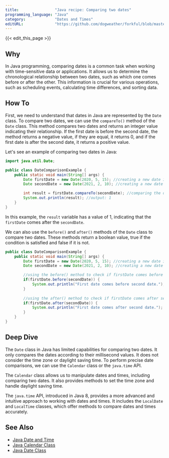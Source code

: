 ```yaml
---
title:                "Java recipe: Comparing two dates"
programming_language: "Java"
category:             "Dates and Times"
editURL:              "https://github.com/dogweather/forkful/blob/master/content/en/java/comparing-two-dates.md"
---
```


{{< edit_this_page >}}

## Why
In Java programming, comparing dates is a common task when working with time-sensitive data or applications. It allows us to determine the chronological relationship between two dates, such as which one comes before or after the other. This information is crucial for various operations, such as scheduling events, calculating time differences, and sorting data. 

## How To
First, we need to understand that dates in Java are represented by the `Date` class. To compare two dates, we can use the `compareTo()` method of the `Date` class. This method compares two dates and returns an integer value indicating their relationship. If the first date is before the second date, the method returns a negative value, if they are equal, it returns 0, and if the first date is after the second date, it returns a positive value.

Let's see an example of comparing two dates in Java:

```Java
import java.util.Date;

public class DateComparisonExample {
    public static void main(String[] args) {
        Date firstDate = new Date(2020, 5, 15); //creating a new date instance
        Date secondDate = new Date(2021, 2, 10); //creating a new date instance

        int result = firstDate.compareTo(secondDate); //comparing the dates
        System.out.println(result); //output: 1
    }
}
```

In this example, the `result` variable has a value of 1, indicating that the `firstDate` comes after the `secondDate`.

We can also use the `before()` and `after()` methods of the `Date` class to compare two dates. These methods return a boolean value, true if the condition is satisfied and false if it is not.

```Java
public class DateComparisonExample {
    public static void main(String[] args) {
        Date firstDate = new Date(2020, 5, 15); //creating a new date instance
        Date secondDate = new Date(2021, 2, 10); //creating a new date instance

        //using the before() method to check if firstDate comes before secondDate
        if(firstDate.before(secondDate)) {
            System.out.println("First date comes before second date."); //output: First date comes before second date.
        }
        
        //using the after() method to check if firstDate comes after secondDate
        if(firstDate.after(secondDate)) {
            System.out.println("First date comes after second date."); //no output
        }
    }
}
```

## Deep Dive
The `Date` class in Java has limited capabilities for comparing two dates. It only compares the dates according to their millisecond values. It does not consider the time zone or daylight saving time. To perform precise date comparisons, we can use the `Calendar` class or the `java.time` API.

The `Calendar` class allows us to manipulate dates and times, including comparing two dates. It also provides methods to set the time zone and handle daylight saving time.

The `java.time` API, introduced in Java 8, provides a more advanced and intuitive approach to working with dates and times. It includes the `LocalDate` and `LocalTime` classes, which offer methods to compare dates and times accurately.

## See Also
- [Java Date and Time](https://docs.oracle.com/javase/8/docs/api/java/time/package-summary.html)
- [Java Calendar Class](https://docs.oracle.com/javase/8/docs/api/java/util/Calendar.html)
- [Java Date Class](https://docs.oracle.com/javase/8/docs/api/java/util/Date.html)